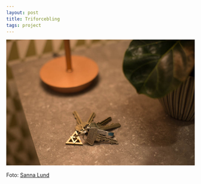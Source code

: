 ```yaml
---
layout: post
title: Triforcebling
tags: project
---
```


![](/images/triforcebling.jpg)

Foto: [Sanna Lund][1]

[1]: http://sannalund.se
